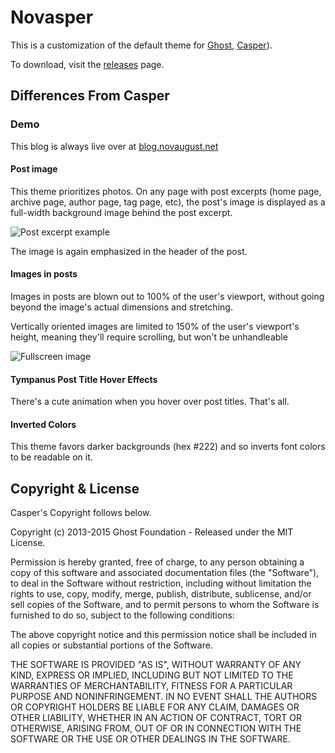 # Novasper

This is a customization of the default theme for [Ghost](http://github.com/tryghost/ghost/), [Casper](http://github.com/tryghost/casper/)).

To download, visit the [releases](https://github.com/novaugust/novasper/releases) page.

## Differences From Casper

### Demo
This blog is always live over at [blog.novaugust.net](http://blog.novaugust.net)

#### Post image

This theme prioritizes photos. On any page with post excerpts (home page, archive page, author page, tag page, etc), the post's image is displayed as a full-width background image behind the post excerpt.

![Post excerpt example](https://raw.githubusercontent.com/novaugust/Novasper/novasper/screenshots/post-excerpt.png)

The image is again emphasized in the header of the post.

#### Images in posts

Images in posts are blown out to 100% of the user's viewport, without going beyond the image's actual dimensions and stretching.

Vertically oriented images are limited to 150% of the user's viewport's height, meaning they'll require scrolling, but won't be unhandleable

![Fullscreen image](https://raw.githubusercontent.com/novaugust/Novasper/novasper/screenshots/fullscreen-example.png)

#### Tympanus Post Title Hover Effects

There's a cute animation when you hover over post titles. That's all.

#### Inverted Colors

This theme favors darker backgrounds (hex #222) and so inverts font colors to be readable on it.

## Copyright & License
Casper's Copyright follows below.

Copyright (c) 2013-2015 Ghost Foundation - Released under the MIT License.

Permission is hereby granted, free of charge, to any person obtaining a copy of this software and associated documentation files (the "Software"), to deal in the Software without restriction, including without limitation the rights to use, copy, modify, merge, publish, distribute, sublicense, and/or sell copies of the Software, and to permit persons to whom the Software is furnished to do so, subject to the following conditions:

The above copyright notice and this permission notice shall be included in all copies or substantial portions of the Software.

THE SOFTWARE IS PROVIDED "AS IS", WITHOUT WARRANTY OF ANY KIND, EXPRESS OR IMPLIED, INCLUDING BUT NOT LIMITED TO THE WARRANTIES OF MERCHANTABILITY, FITNESS FOR A PARTICULAR PURPOSE AND
NONINFRINGEMENT. IN NO EVENT SHALL THE AUTHORS OR COPYRIGHT HOLDERS BE LIABLE FOR ANY CLAIM, DAMAGES OR OTHER LIABILITY, WHETHER IN AN ACTION OF CONTRACT, TORT OR OTHERWISE, ARISING FROM, OUT OF OR IN CONNECTION WITH THE SOFTWARE OR THE USE OR OTHER DEALINGS IN THE SOFTWARE.
